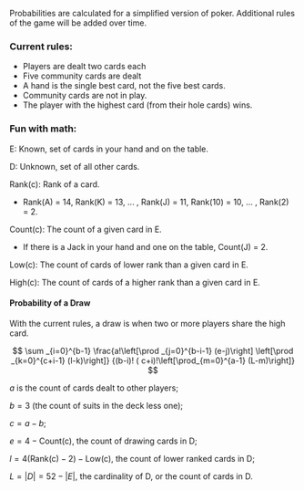 Probabilities are calculated for a simplified version of poker.
Additional rules of the game will be added over time.

### Current rules:

* Players are dealt two cards each
* Five community cards are dealt
* A hand is the single best card, not the five best cards. 
* Community cards are not in play.
* The player with the highest card (from their hole cards) wins. 

### Fun with math:

E: Known, set of cards in your hand and on the table.

D: Unknown, set of all other cards.

Rank(c): Rank of a card. 

* Rank(A) = 14, Rank(K) = 13, ... , Rank(J) = 11, Rank(10) = 10, ... , Rank(2) = 2. 

Count(c): The count of a given card in E.

* If there is a Jack in your hand and one on the table, Count(J) = 2. 

Low(c): The count of cards of lower rank than a given card in E.

High(c): The count of cards of a higher rank than a given card in E.

#### Probability of a Draw

With the current rules, a draw is when two or more players share the high card. 

$$
\sum _{i=0}^{b-1} \frac{a!\left[\prod _{j=0}^{b-i-1} (e-j)\right] \left[\prod _{k=0}^{c+i-1} (l-k)\right]} {(b-i)! (
c+i)!\left[\prod_{m=0}^{a-1} (L-m)\right]} 
$$

$a$ is the count of cards dealt to other players;

$b = 3$ (the count of suits in the deck less one);

$c=a-b$;

$e = 4 - \text{Count(c)}$, the count of drawing cards in D;

$l = 4 (\text{Rank(c)} - 2) - \text{Low(c)}$, the count of lower ranked cards in D;

$L = |D| = 52 - |E|$, the cardinality of D, or the count of cards in D.

